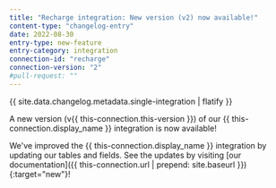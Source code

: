 ```yaml
---
title: "Recharge integration: New version (v2) now available!"
content-type: "changelog-entry"
date: 2022-08-30
entry-type: new-feature
entry-category: integration
connection-id: "recharge"
connection-version: "2"
#pull-request: ""
---
```

{{ site.data.changelog.metadata.single-integration | flatify }}

A new version (v{{ this-connection.this-version }}) of our {{ this-connection.display_name }} integration is now available!

We've improved the {{ this-connection.display_name }} integration by updating our tables and fields. See the updates by visiting [our documentation]({{ this-connection.url | prepend: site.baseurl }}){:target="new"}!